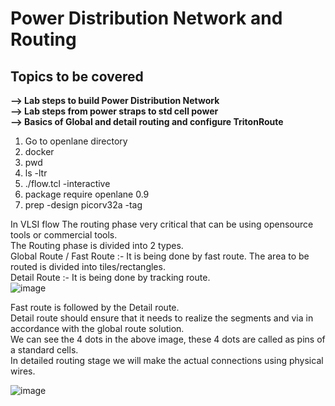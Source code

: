 # Power Distribution Network and Routing  
##  Topics to be covered
**--> Lab steps to build Power Distribution Network**   
**--> Lab steps from power straps to std cell power**    
**--> Basics of Global and detail routing and configure TritonRoute**

1. Go to openlane directory
2. docker   
3. pwd
4. ls -ltr
5. ./flow.tcl -interactive
6. package require openlane 0.9
7. prep -design picorv32a -tag 







In VLSI flow The routing phase very critical that can be using opensource tools or commercial tools.  
The Routing phase is divided into 2 types.  
Global Route / Fast Route :- It is being done by fast route. The area to be routed is divided into tiles/rectangles.  
Detail Route :- It is being done by tracking route.  
![image](https://github.com/Gayathri4801/NASSCOM-VSD-IAT/assets/163323618/64622aad-8671-48c2-a38e-69ae89dd70b6)

Fast route is followed by the Detail route.  
Detail route should ensure that it needs to realize the segments and via in accordance with the global route solution.  
We can see the 4 dots in the above image, these 4 dots are called as pins of a standard cells.  
In detailed routing stage we will make the actual connections using physical wires.  

![image](https://github.com/Gayathri4801/NASSCOM-VSD-IAT/assets/163323618/14940b12-4e98-426e-9e9d-40d4419944ea)


